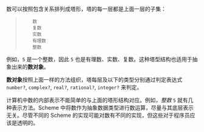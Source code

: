 数可以按照包含关系排列成塔形，塔的每一层都是上面一层的子集：

> ```
>     数
>     复数
>     实数
>     有理数
>     整数
> ```

例如，`5` 是一个整数，因此 `5` 也是有理数、实数、复数。这种塔型结构也适用于抽象出来的**数对象**。

**数对象**按照上面一样的方法组织，塔每层及以下的类型分别通过判定表达式 `number?`, `complex?`, `real?`, `rational?`, `integer?` 来判定。

计算机中数的内部表示不能简单的与上面的塔形结构对应。例如，*整数* `5` 就有几种表示方法。Scheme 中将数作为抽象数据类型进行数运算，尽量与其底层表示无关。尽管不同的 Scheme 的实现可能对数有不同的实现，但这些对于程序员应该是透明的。